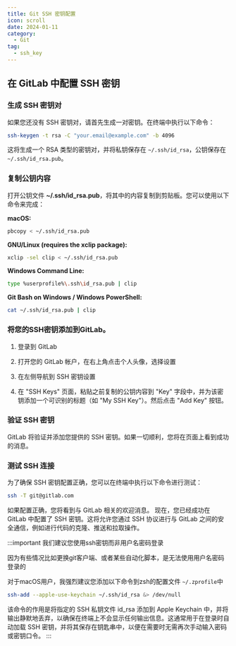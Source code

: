 ```yaml
---
title: Git SSH 密钥配置
icon: scroll
date: 2024-01-11
category:
  - Git
tag:
  - ssh_key
---
```


## 在 GitLab 中配置 SSH 密钥

### 生成 SSH 密钥对

如果您还没有 SSH 密钥对，请首先生成一对密钥。在终端中执行以下命令：

```sh
ssh-keygen -t rsa -C "your.email@example.com" -b 4096
```

这将生成一个 RSA 类型的密钥对，并将私钥保存在 `~/.ssh/id_rsa`，公钥保存在 `~/.ssh/id_rsa.pub`。

### 复制公钥内容

打开公钥文件 **~/.ssh/id_rsa.pub**，将其中的内容复制到剪贴板。您可以使用以下命令来完成：

**macOS:**
```sh
pbcopy < ~/.ssh/id_rsa.pub
```
**GNU/Linux (requires the xclip package):**
```sh
xclip -sel clip < ~/.ssh/id_rsa.pub
```
**Windows Command Line:**
```sh
type %userprofile%\.ssh\id_rsa.pub | clip
```
**Git Bash on Windows / Windows PowerShell:**
```sh
cat ~/.ssh/id_rsa.pub | clip
```

### 将您的SSH密钥添加到GitLab。

1. 登录到 GitLab

2. 打开您的 GitLab 帐户，在右上角点击个人头像，选择设置

3. 在左侧导航到 SSH 密钥设置

4. 在 "SSH Keys" 页面，粘贴之前复制的公钥内容到 "Key" 字段中，并为该密钥添加一个可识别的标题（如 "My SSH Key"）。然后点击 "Add Key" 按钮。

### 验证 SSH 密钥

GitLab 将验证并添加您提供的 SSH 密钥。如果一切顺利，您将在页面上看到成功的消息。

### 测试 SSH 连接

为了确保 SSH 密钥配置正确，您可以在终端中执行以下命令进行测试：

```bash
ssh -T git@gitlab.com
```

如果配置正确，您将看到与 GitLab 相关的欢迎消息。
现在，您已经成功在 GitLab 中配置了 SSH 密钥。这将允许您通过 SSH 协议进行与 GitLab 之间的安全通信，例如进行代码的克隆、推送和拉取操作。

:::important
我们建议您使用ssh密钥而非用户名密码登录

因为有些情况比如更换git客户端、或者某些自动化脚本，是无法使用用户名密码登录的

对于macOS用户，我强烈建议您添加以下命令到zsh的配置文件 `~/.zprofile`中
```sh
ssh-add --apple-use-keychain ~/.ssh/id_rsa &> /dev/null
```
该命令的作用是将指定的 SSH 私钥文件 id_rsa 添加到 Apple Keychain 中，并将输出静默地丢弃，以确保在终端上不会显示任何输出信息。这通常用于在登录时自动加载 SSH 密钥，并将其保存在钥匙串中，以便在需要时无需再次手动输入密码或密钥口令。
:::